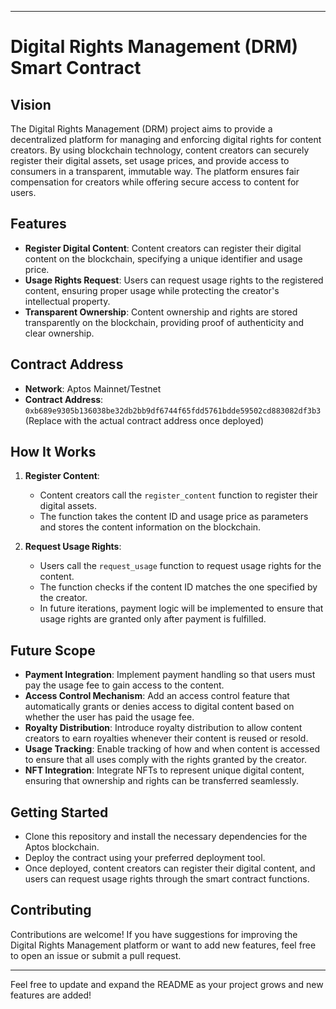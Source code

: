 
---

# Digital Rights Management (DRM) Smart Contract

## Vision

The Digital Rights Management (DRM) project aims to provide a decentralized platform for managing and enforcing digital rights for content creators. By using blockchain technology, content creators can securely register their digital assets, set usage prices, and provide access to consumers in a transparent, immutable way. The platform ensures fair compensation for creators while offering secure access to content for users.

## Features

- **Register Digital Content**: Content creators can register their digital content on the blockchain, specifying a unique identifier and usage price.
- **Usage Rights Request**: Users can request usage rights to the registered content, ensuring proper usage while protecting the creator's intellectual property.
- **Transparent Ownership**: Content ownership and rights are stored transparently on the blockchain, providing proof of authenticity and clear ownership.

## Contract Address

- **Network**: Aptos Mainnet/Testnet
- **Contract Address**: `0xb689e9305b136038be32db2bb9df6744f65fdd5761bdde59502cd883082df3b3` (Replace with the actual contract address once deployed)

## How It Works

1. **Register Content**:

   - Content creators call the `register_content` function to register their digital assets.
   - The function takes the content ID and usage price as parameters and stores the content information on the blockchain.

2. **Request Usage Rights**:
   - Users call the `request_usage` function to request usage rights for the content.
   - The function checks if the content ID matches the one specified by the creator.
   - In future iterations, payment logic will be implemented to ensure that usage rights are granted only after payment is fulfilled.

## Future Scope

- **Payment Integration**: Implement payment handling so that users must pay the usage fee to gain access to the content.
- **Access Control Mechanism**: Add an access control feature that automatically grants or denies access to digital content based on whether the user has paid the usage fee.
- **Royalty Distribution**: Introduce royalty distribution to allow content creators to earn royalties whenever their content is reused or resold.
- **Usage Tracking**: Enable tracking of how and when content is accessed to ensure that all uses comply with the rights granted by the creator.
- **NFT Integration**: Integrate NFTs to represent unique digital content, ensuring that ownership and rights can be transferred seamlessly.

## Getting Started

- Clone this repository and install the necessary dependencies for the Aptos blockchain.
- Deploy the contract using your preferred deployment tool.
- Once deployed, content creators can register their digital content, and users can request usage rights through the smart contract functions.

## Contributing

Contributions are welcome! If you have suggestions for improving the Digital Rights Management platform or want to add new features, feel free to open an issue or submit a pull request.

---

Feel free to update and expand the README as your project grows and new features are added!
